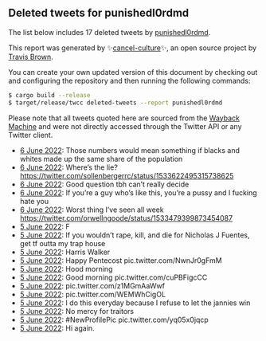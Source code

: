 ## Deleted tweets for punishedl0rdmd

The list below includes 17 deleted tweets by
[punishedl0rdmd](https://twitter.com/punishedl0rdmd).



This report was generated by ✨[cancel-culture](https://github.com/travisbrown/cancel-culture)✨,
an open source project by [Travis Brown](https://twitter.com/travisbrown).

You can create your own updated version of this document by checking out and configuring the
repository and then running the following commands:

```bash
$ cargo build --release
$ target/release/twcc deleted-tweets --report punishedl0rdmd
```

Please note that all tweets quoted here are sourced from the
[Wayback Machine](https://web.archive.org) and were not directly accessed through the Twitter API or
any Twitter client.

* [ 6 June 2022](https://web.archive.org/web/20220606061136/https://twitter.com/punishedl0rdmd/status/1533692952731480065): Those numbers would mean something if blacks and whites made up the same share of the population <!--1533692952731480065-->
* [ 6 June 2022](https://web.archive.org/web/20220606060846/https://twitter.com/punishedl0rdmd/status/1533692260985974784): Where’s the lie? https://twitter.com/sollenbergerrc/status/1533622495315738625 <!--1533692260985974784-->
* [ 6 June 2022](https://web.archive.org/web/20220606012948/https://twitter.com/punishedl0rdmd/status/1533621560300277760): Good question tbh can’t really decide <!--1533621560300277760-->
* [ 6 June 2022](https://web.archive.org/web/20220606011448/https://twitter.com/punishedl0rdmd/status/1533618329847361538): If you’re a guy who’s like this, you’re a  pussy and I fucking hate you <!--1533618329847361538-->
* [ 6 June 2022](https://web.archive.org/web/20220606010353/https://twitter.com/punishedl0rdmd/status/1533615575120809984): Worst thing I’ve seen all week https://twitter.com/orwellngoode/status/1533479399873454087 <!--1533615575120809984-->
* [ 5 June 2022](https://web.archive.org/web/20220605194139/https://twitter.com/punishedl0rdmd/status/1533534483378364417): F <!--1533534483378364417-->
* [ 5 June 2022](https://web.archive.org/web/20220605171831/https://twitter.com/punishedl0rdmd/status/1533498515015380992): If you wouldn’t rape, kill, and die for Nicholas J Fuentes, get tf outta my trap house <!--1533498515015380992-->
* [ 5 June 2022](https://web.archive.org/web/20220605170248/https://twitter.com/punishedl0rdmd/status/1533494559782494210): Harris Walker <!--1533494559782494210-->
* [ 5 June 2022](https://web.archive.org/web/20220605163400/https://twitter.com/punishedl0rdmd/status/1533487179464253441): Happy Pentecost pic.twitter.com/NwnJr0gFmM <!--1533487179464253441-->
* [ 5 June 2022](https://web.archive.org/web/20220605141532/https://twitter.com/punishedl0rdmd/status/1533452236382253056): Hood morning <!--1533452236382253056-->
* [ 5 June 2022](https://web.archive.org/web/20220605131901/https://twitter.com/punishedl0rdmd/status/1533438163963678721): Good morning pic.twitter.com/cuPBFigcCC <!--1533438163963678721-->
* [ 5 June 2022](https://web.archive.org/web/20220605065017/https://twitter.com/punishedl0rdmd/status/1533319532785197057): pic.twitter.com/z1MGmAaWwf <!--1533319532785197057-->
* [ 5 June 2022](https://web.archive.org/web/20220605064701/https://twitter.com/punishedl0rdmd/status/1533319385514770432): pic.twitter.com/WEMWhCigOL <!--1533319385514770432-->
* [ 5 June 2022](https://web.archive.org/web/20220605064310/https://twitter.com/punishedl0rdmd/status/1533317797505249280): I do this everyday because I refuse to let the jannies win <!--1533317797505249280-->
* [ 5 June 2022](https://web.archive.org/web/20220605063921/https://twitter.com/punishedl0rdmd/status/1533316280022728706): No mercy for traitors <!--1533316280022728706-->
* [ 5 June 2022](https://web.archive.org/web/20220605063525/https://twitter.com/punishedl0rdmd/status/1533315090769793024): #NewProfilePic  pic.twitter.com/yq05x0jqcp <!--1533315090769793024-->
* [ 5 June 2022](https://web.archive.org/web/20220605061004/https://twitter.com/punishedl0rdmd/status/1533309808333377536): Hi again. <!--1533309808333377536-->
